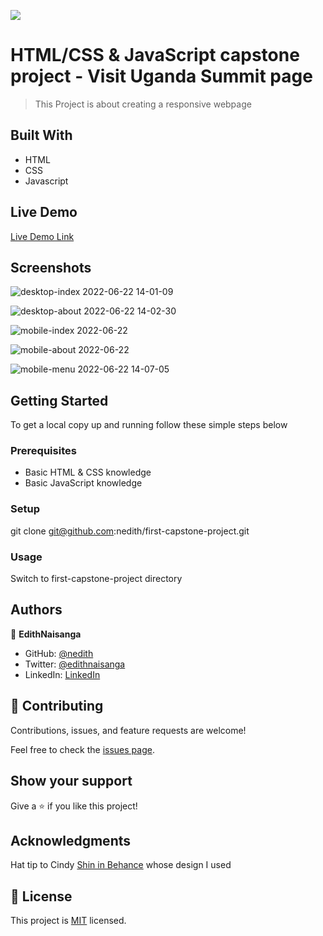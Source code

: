 ![](https://img.shields.io/badge/Microverse-blueviolet)

# HTML/CSS & JavaScript capstone project - Visit Uganda Summit page

> This Project is about creating a responsive webpage

## Built With

- HTML
- CSS
- Javascript

## Live Demo 

[Live Demo Link]( https://nedith.github.io/first-capstone-project/)

## Screenshots

![desktop-index 2022-06-22 14-01-09](https://user-images.githubusercontent.com/82018089/175014933-8e6b6006-ebe1-4091-8751-6a5a9413db72.png)

![desktop-about 2022-06-22 14-02-30](https://user-images.githubusercontent.com/82018089/175015135-5e64400f-2f0e-45de-8ad1-cb742d65446d.png)

![mobile-index 2022-06-22](https://user-images.githubusercontent.com/82018089/175015169-f72a3898-be8d-49c1-a583-29fd70f7e9f8.png)

![mobile-about 2022-06-22](https://user-images.githubusercontent.com/82018089/175015227-61790d30-338c-4e30-ac26-e73dc4cb1e1f.png)

![mobile-menu 2022-06-22 14-07-05](https://user-images.githubusercontent.com/82018089/175015271-47c9374c-adaf-4aa1-8f99-3a655e34c92d.png)

## Getting Started

To get a local copy up and running follow these simple steps below

### Prerequisites

- Basic HTML & CSS knowledge
- Basic JavaScript knowledge

### Setup
git clone git@github.com:nedith/first-capstone-project.git

### Usage

Switch to first-capstone-project directory

## Authors

👤 **EdithNaisanga**

- GitHub: [@nedith](https://github.com/nedith)
- Twitter: [@edithnaisanga](https://twitter.com/edithnaisanga)
- LinkedIn: [LinkedIn](https://linkedin.com/in/https://www.linkedin.com/in/edith-naisanga-19396856/)

## 🤝 Contributing

Contributions, issues, and feature requests are welcome!

Feel free to check the [issues page](https://github.com/nedith/first-capstone-project/issues).

## Show your support

Give a ⭐️ if you like this project!

## Acknowledgments

Hat tip to Cindy [Shin in Behance](https://www.behance.net/adagio07) whose design I used

## 📝 License

This project is [MIT](./MIT.md) licensed.
